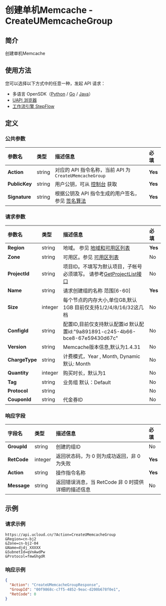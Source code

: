 # 创建单机Memcache - CreateUMemcacheGroup

## 简介

创建单机Memcache





## 使用方法

您可以选择以下方式中的任意一种，发起 API 请求：
- 多语言 OpenSDK（[Python](https://github.com/ucloud/ucloud-sdk-python3) / [Go](https://github.com/ucloud/ucloud-sdk-go) / [Java](https://github.com/ucloud/ucloud-sdk-java)）
- [UAPI 浏览器](https://console.ucloud.cn/uapi/detail?id=CreateUMemcacheGroup)
- [工作流引擎 StepFlow](https://console.ucloud.cn/stepflow/manage/)

## 定义

### 公共参数

| 参数名 | 类型 | 描述信息 | 必填 |
|:---|:---|:---|:---|
| **Action**     | string  | 对应的 API 指令名称，当前 API 为 `CreateUMemcacheGroup`                        | **Yes** |
| **PublicKey**  | string  | 用户公钥，可从 [控制台](https://console.ucloud.cn/uapi/apikey) 获取                                             | **Yes** |
| **Signature**  | string  | 根据公钥及 API 指令生成的用户签名，参见 [签名算法](api/summary/signature.md)  | **Yes** |

### 请求参数

| 参数名 | 类型 | 描述信息 | 必填 |
|:---|:---|:---|:---|
| **Region** | string | 地域。 参见 [地域和可用区列表](api/summary/regionlist) |**Yes**|
| **Zone** | string | 可用区。参见 [可用区列表](api/summary/regionlist) |No|
| **ProjectId** | string | 项目ID。不填写为默认项目，子帐号必须填写。 请参考[GetProjectList接口](api/summary/get_project_list) |No|
| **Name** | string | 请求创建组的名称 范围[6-60] |**Yes**|
| **Size** | integer | 每个节点的内存大小,单位GB,默认1GB 目前仅支持1/2/4/8/16/32这几档 |No|
| **ConfigId** | string | 配置ID,目前仅支持默认配置id 默认配置id:"9a891891-c245-4b66-bce8-67e59430d67c" |No|
| **Version** | string | Memcache版本信息,默认为1.4.31 |No|
| **ChargeType** | string | 计费模式，Year , Month, Dynamic 默认: Month |No|
| **Quantity** | integer | 购买时长，默认为1 |No|
| **Tag** | string | 业务组 默认：Default |No|
| **Protocol** | string |  |No|
| **CouponId** | string | 代金券ID |No|

### 响应字段

| 字段名 | 类型 | 描述信息 | 必填 |
|:---|:---|:---|:---|
| **GroupId** | string | 创建的组ID |No|
| **RetCode** | integer | 返回状态码，为 0 则为成功返回，非 0 为失败 |**Yes**|
| **Action** | string | 操作指令名称 |**Yes**|
| **Message** | string | 返回错误消息，当 RetCode 非 0 时提供详细的描述信息 |No|




## 示例

### 请求示例
    
```
https://api.ucloud.cn/?Action=CreateUMemcacheGroup
&Region=cn-bj2
&Zone=cn-bj2-04
&Name=djdj_XXXXX
&SubnetId=qVnAwdPw
&Protocol=fmwGhgdR
```

### 响应示例
    
```json
{
  "Action": "CreateUMemcacheGroupResponse",
  "GroupId": "00f9868c-c7f5-4852-9eac-d200b678f0e1",
  "RetCode": 0
}
```




